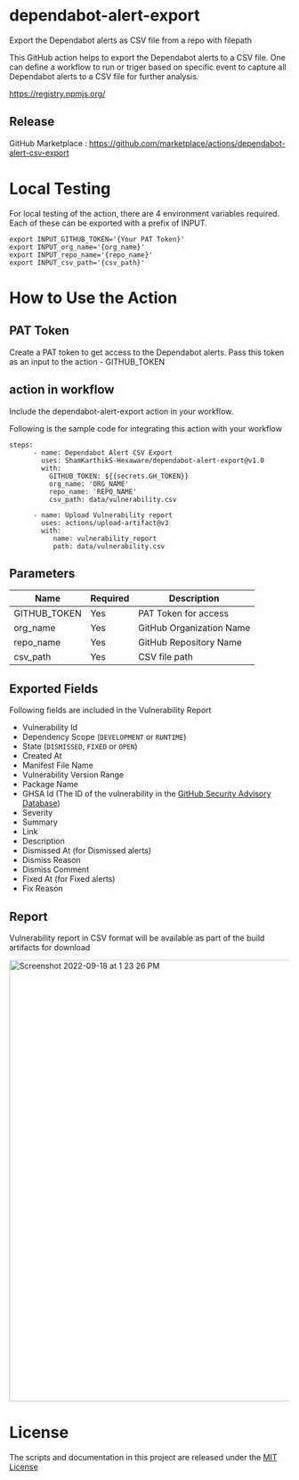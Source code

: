 # dependabot-alert-export
Export the Dependabot alerts as CSV file from a repo with filepath 

This GitHub action helps to export the Dependabot alerts to a CSV file. One can define a workflow to run or triger based on specific event to capture all Dependabot alerts to a CSV file for further analysis. 

https://registry.npmjs.org/

## Release
GitHub Marketplace : https://github.com/marketplace/actions/dependabot-alert-csv-export

# Local Testing
For local testing of the action, there are 4 environment variables required. Each of these can be exported with a prefix of INPUT.
```
export INPUT_GITHUB_TOKEN='{Your PAT Token}'
export INPUT_org_name='{org_name}'
export INPUT_repo_name='{repo_name}'
export INPUT_csv_path='{csv_path}'
```

# How to Use the Action

## PAT Token
Create a PAT token to get access to the Dependabot alerts. Pass this token as an input to the action - GITHUB_TOKEN


## action in workflow

Include the dependabot-alert-export action in your workflow. 

Following is the sample code for integrating this action with your workflow

```
steps:               
      - name: Dependabot Alert CSV Export
        uses: ShamKarthikS-Hexaware/dependabot-alert-export@v1.0
        with:        
          GITHUB_TOKEN: ${{secrets.GH_TOKEN}}
          org_name: 'ORG_NAME'
          repo_name: 'REPO_NAME'
          csv_path: data/vulnerability.csv
          
      - name: Upload Vulnerability report
        uses: actions/upload-artifact@v3
        with:
           name: vulnerability_report
           path: data/vulnerability.csv          
```

## Parameters

| Name                           | Required  | Description                                                                      |
|--------------------------------|------------|----------------------------------------------------------------------|
| GITHUB_TOKEN                 | Yes | PAT Token for access    |
| org_name                       | Yes | GitHub Organization Name                                      |
| repo_name                   | Yes | GitHub Repository Name     |
| csv_path                       | Yes | CSV file path                                   |

## Exported Fields
Following fields are included in the Vulnerability Report
- Vulnerability Id
- Dependency Scope (`DEVELOPMENT` or `RUNTIME`)
- State (`DISMISSED`, `FIXED` or `OPEN`)
- Created At
- Manifest File Name
- Vulnerability Version Range
- Package Name
- GHSA Id (The ID of the vulnerability in the [GitHub Security Advisory Database](https://github.com/advisories))
- Severity
- Summary
- Link
- Description
- Dismissed At (for Dismissed alerts)
- Dismiss Reason
- Dismiss Comment
- Fixed At (for Fixed alerts)
- Fix Reason

## Report
Vulnerability report in CSV format will be available as part of the build artifacts for download

<img width="792" alt="Screenshot 2022-09-18 at 1 23 26 PM" src="https://user-images.githubusercontent.com/10282550/190891852-13c25b39-3779-4754-a2e5-7f431b2807c4.png">

# License

The scripts and documentation in this project are released under the [MIT License](https://github.com/actions/download-artifact/blob/main/LICENSE)


